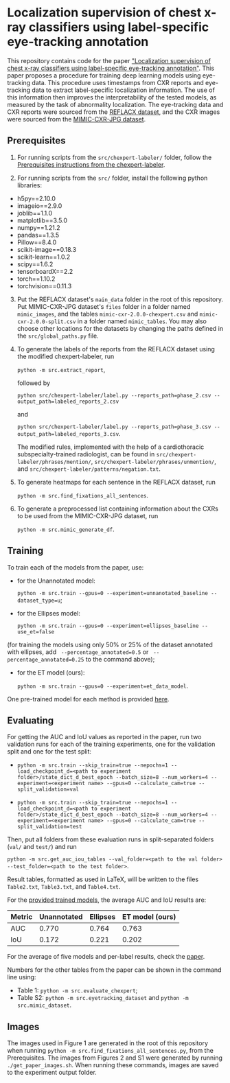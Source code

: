# Localization supervision of chest x-ray classifiers using label-specific eye-tracking annotation

This repository contains code for the paper ["Localization supervision of chest x-ray classifiers using label-specific eye-tracking annotation"](). This paper proposes a procedure for training deep learning models using eye-tracking data. This procedure uses timestamps from CXR reports and eye-tracking data to extract label-specific localization information. The use of this information then improves the interpretability of the tested models, as measured by the task of abnormality localization. The eye-tracking data and CXR reports were sourced from the [REFLACX dataset](https://www.physionet.org/content/reflacx-xray-localization/1.0.0/), and the CXR images were sourced from the [MIMIC-CXR-JPG dataset](https://physionet.org/content/mimic-cxr-jpg/2.0.0/).

## Prerequisites

1. For running scripts from the `src/chexpert-labeler/` folder, follow the [Prerequisites instructions from the chexpert-labeler](https://github.com/stanfordmlgroup/chexpert-labeler/tree/4629609647d027b1dc9d4f340f5d3c03b4fb4e4f#prerequisites).

1. For running scripts from the `src/` folder, install the following python libraries:
- h5py==2.10.0
- imageio==2.9.0
- joblib==1.1.0
- matplotlib==3.5.0
- numpy==1.21.2
- pandas==1.3.5
- Pillow==8.4.0
- scikit-image==0.18.3
- scikit-learn==1.0.2
- scipy==1.6.2
- tensorboardX==2.2
- torch==1.10.2
- torchvision==0.11.3

3. Put the REFLACX dataset's `main_data` folder in the root of this repository. Put MIMIC-CXR-JPG dataset's `files` folder in a folder named `mimic_images`, and the tables `mimic-cxr-2.0.0-chexpert.csv` and `mimic-cxr-2.0.0-split.csv` in a folder named `mimic_tables`. You may also choose other locations for the datasets by changing the paths defined in the `src/global_paths.py` file.

4. To generate the labels of the reports from the REFLACX dataset using the modified chexpert-labeler, run 

    `python -m src.extract_report`,

    followed by 

    `python src/chexpert-labeler/label.py --reports_path=phase_2.csv --output_path=labeled_reports_2.csv`
	
	and 
	
	`python src/chexpert-labeler/label.py --reports_path=phase_3.csv --output_path=labeled_reports_3.csv`.

    The modified rules, implemented with the help of a cardiothoracic subspecialty-trained radiologist, can be found in `src/chexpert-labeler/phrases/mention/`, `src/chexpert-labeler/phrases/unmention/`, and `src/chexpert-labeler/patterns/negation.txt`. 

5. To generate heatmaps for each sentence in the REFLACX dataset, run 

    `python -m src.find_fixations_all_sentences`. 

6. To generate a preprocessed list containing information about the CXRs to be used from the MIMIC-CXR-JPG dataset, run 

    `python -m src.mimic_generate_df`.

## Training

To train each of the models from the paper, use:
- for the Unannotated model:

    `python -m src.train --gpus=0 --experiment=unnanotated_baseline --dataset_type=u`;

- for the Ellipses model: 

    `python -m src.train --gpus=0 --experiment=ellipses_baseline --use_et=false`

(for training the models using only 50% or 25% of the dataset annotated with ellipses, add ` --percentage_annotated=0.5` or ` --percentage_annotated=0.25` to the command above);

- for the ET model (ours): 

    `python -m src.train --gpus=0 --experiment=et_data_model`.

One pre-trained model for each method is provided [here](). 


## Evaluating

For getting the AUC and IoU values as reported in the paper, run two validation runs for each of the training experiments, one for the validation split and one for the test split:

- `python -m src.train --skip_train=true --nepochs=1 --load_checkpoint_d=<path to experiment folder>/state_dict_d_best_epoch --batch_size=8 --num_workers=4 --experiment=<experiment name> --gpus=0 --calculate_cam=true --split_validation=val`

- `python -m src.train --skip_train=true --nepochs=1 --load_checkpoint_d=<path to experiment folder>/state_dict_d_best_epoch --batch_size=8 --num_workers=4 --experiment=<experiment name> --gpus=0 --calculate_cam=true --split_validation=test`

Then, put all folders from these evaluation runs in split-separated folders (`val/` and `test/`) and run 

`python -m src.get_auc_iou_tables --val_folder=<path to the val folder> --test_folder=<path to the test folder>`.

Result tables, formatted as used in LaTeX, will be written to the files `Table2.txt`, `Table3.txt`, and `Table4.txt`.

For the [provided trained models](), the average AUC and IoU results are:

| Metric      | Unannotated | Ellipses | ET model (ours) |
| --- | --- | --- | --- |
| AUC | 0.770 | 0.764 | 0.763 | 
| IoU | 0.172 | 0.221 | 0.202 |

For the average of five models and per-label results, check the [paper]().

Numbers for the other tables from the paper can be shown in the command line using:
- Table 1: `python -m src.evaluate_chexpert`;
- Table S2: `python -m src.eyetracking_dataset` and `python -m src.mimic_dataset`.

## Images

The images used in Figure 1 are generated in the root of this repository when running `python -m src.find_fixations_all_sentences.py`, from the Prerequisites. The images from Figures 2 and S1 were generated by running `./get_paper_images.sh`. When running these commands, images are saved to the experiment output folder.
